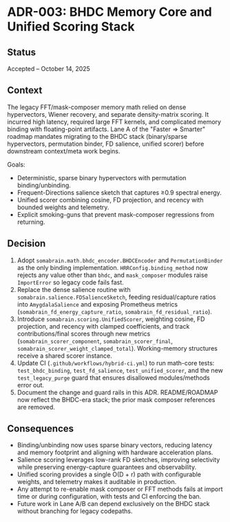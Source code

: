 # ADR-003: BHDC Memory Core and Unified Scoring Stack

## Status

Accepted – October 14, 2025

## Context

The legacy FFT/mask-composer memory math relied on dense hypervectors, Wiener
recovery, and separate density-matrix scoring. It incurred high latency,
required large FFT kernels, and complicated memory binding with floating-point
artifacts. Lane A of the "Faster ⇒ Smarter" roadmap mandates migrating to the
BHDC stack (binary/sparse hypervectors, permutation binder, FD salience, unified
scorer) before downstream context/meta work begins.

Goals:

- Deterministic, sparse binary hypervectors with permutation binding/unbinding.
- Frequent-Directions salience sketch that captures ≥0.9 spectral energy.
- Unified scorer combining cosine, FD projection, and recency with bounded
  weights and telemetry.
- Explicit smoking-guns that prevent mask-composer regressions from returning.

## Decision

1. Adopt `somabrain.math.bhdc_encoder.BHDCEncoder` and
   `PermutationBinder` as the only binding implementation. `HRRConfig.binding_method`
   now rejects any value other than `bhdc`, and `mask_composer` modules raise
   `ImportError` so legacy code fails fast.
2. Replace the dense salience routine with
   `somabrain.salience.FDSalienceSketch`, feeding residual/capture ratios into
   `AmygdalaSalience` and exposing Prometheus metrics
   (`somabrain_fd_energy_capture_ratio`, `somabrain_fd_residual_ratio`).
3. Introduce `somabrain.scoring.UnifiedScorer`, weighting cosine, FD projection,
   and recency with clamped coefficients, and track contributions/final scores
   through new metrics (`somabrain_scorer_component`, `somabrain_scorer_final`,
   `somabrain_scorer_weight_clamped_total`). Working-memory structures receive a
   shared scorer instance.
4. Update CI (`.github/workflows/hybrid-ci.yml`) to run math-core tests:
   `test_bhdc_binding`, `test_fd_salience`, `test_unified_scorer`, and the new
   `test_legacy_purge` guard that ensures disallowed modules/methods error out.
5. Document the change and guard rails in this ADR. README/ROADMAP now reflect
   the BHDC-era stack; the prior mask composer references are removed.

## Consequences

- Binding/unbinding now uses sparse binary vectors, reducing latency and memory
  footprint and aligning with hardware acceleration plans.
- Salience scoring leverages low-rank FD sketches, improving selectivity while
  preserving energy-capture guarantees and observability.
- Unified scoring provides a single O(D + r) path with configurable weights, and
  telemetry makes it auditable in production.
- Any attempt to re-enable mask composer or FFT methods fails at import time or
  during configuration, with tests and CI enforcing the ban.
- Future work in Lane A/B can depend exclusively on the BHDC stack without
  branching for legacy codepaths.
